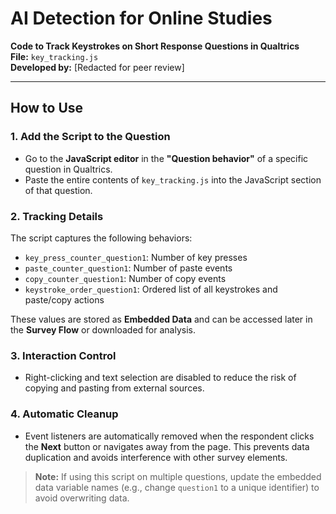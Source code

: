# AI Detection for Online Studies

**Code to Track Keystrokes on Short Response Questions in Qualtrics**  
**File:** `key_tracking.js`  
**Developed by:** [Redacted for peer review]

---

## How to Use

### 1. Add the Script to the Question
- Go to the **JavaScript editor** in the **"Question behavior"** of a specific question in Qualtrics.
- Paste the entire contents of `key_tracking.js` into the JavaScript section of that question.

### 2. Tracking Details

The script captures the following behaviors:
- `key_press_counter_question1`: Number of key presses
- `paste_counter_question1`: Number of paste events
- `copy_counter_question1`: Number of copy events
- `keystroke_order_question1`: Ordered list of all keystrokes and paste/copy actions

These values are stored as **Embedded Data** and can be accessed later in the **Survey Flow** or downloaded for analysis.

### 3. Interaction Control

- Right-clicking and text selection are disabled to reduce the risk of copying and pasting from external sources.

### 4. Automatic Cleanup

- Event listeners are automatically removed when the respondent clicks the **Next** button or navigates away from the page. This prevents data duplication and avoids interference with other survey elements.

> **Note:** If using this script on multiple questions, update the embedded data variable names (e.g., change `question1` to a unique identifier) to avoid overwriting data.
